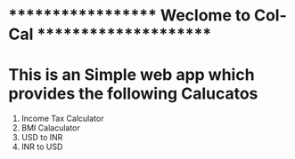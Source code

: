 # ***************** Weclome to Col-Cal ********************
# This is an Simple web app which provides the following Calucatos
 1. Income Tax Calculator
 2. BMI Calaculator
 3. USD to INR 
 4. INR to USD 
